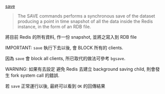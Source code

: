 [save](https://redis.io/commands/save)

> The SAVE commands performs a synchronous save of the dataset producing a point in time snapshot of all the data inside the Redis instance, in the form of an RDB file.

將目前 Redis 的所有資料, 作一份 snapshot, 並將之寫入到 RDB file

IMPORTANT: `save` 執行下去以後, 會 BLOCK 所有的 clients.

因為 `save` 會 block all clients, 所已取代的做法可參考 `bgsave`.

WARNING: 如果有去設定 避免 Redis 去建立 background saving child, 則會發生 fork system call 的錯誤.

若 `save` 正常運行以後, 最終可以看到 `OK` 的回傳結果
